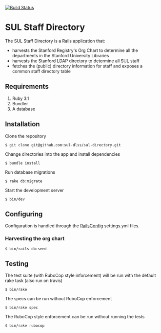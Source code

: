 [![Build Status](https://travis-ci.org/sul-dlss/sul-directory.svg?branch=master)](https://travis-ci.org/sul-dlss/sul-directory)

# SUL Staff Directory

The SUL Staff Directory is a Rails application that:

 - harvests the Stanford Registry's Org Chart to determine all the departments in the Stanford University Libraries
 - harvests the Stanford LDAP directory to determine all SUL staff
 - fetches the (public) directory information for staff and exposes a common staff directory table

## Requirements

1. Ruby 3.1
2. Bundler
3. A database

## Installation

Clone the repository

    $ git clone git@github.com:sul-dlss/sul-directory.git

Change directories into the app and install dependencies

    $ bundle install

Run database migrations

    $ rake db:migrate

Start the development server

    $ bin/dev

## Configuring

Configuration is handled through the [RailsConfig](/railsconfig/rails_config) settings.yml files.

### Harvesting the org chart

```console
$ bin/rails db:seed
```

## Testing

The test suite (with RuboCop style inforcement) will be run with the default rake task (also run on travis)

    $ bin/rake

The specs can be run without RuboCop enforcement

    $ bin/rake spec

The RuboCop style enforcement can be run without running the tests

    $ bin/rake rubocop
